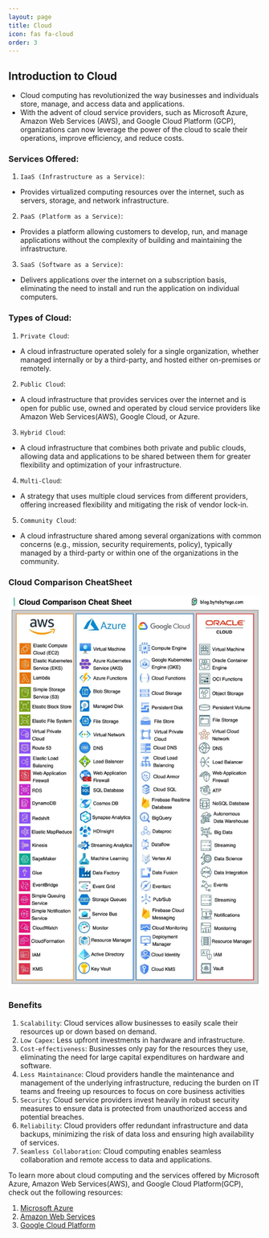 ```yaml
---
layout: page
title: Cloud
icon: fas fa-cloud
order: 3
---
```



## Introduction to Cloud
- Cloud computing has revolutionized the way businesses and individuals store, manage, and access data and applications. 
- With the advent of cloud service providers, such as Microsoft Azure, Amazon Web Services (AWS), and Google Cloud Platform (GCP), organizations can now leverage the power of the cloud to scale their operations, improve efficiency, and reduce costs.

### Services Offered:
1. `IaaS (Infrastructure as a Service)`: 
- Provides virtualized computing resources over the internet, such as servers, storage, and network infrastructure.
2. `PaaS (Platform as a Service)`: 
- Provides a platform allowing customers to develop, run, and manage applications without the complexity of building and maintaining the infrastructure.
3. `SaaS (Software as a Service)`: 
- Delivers applications over the internet on a subscription basis, eliminating the need to install and run the application on individual computers.


### Types of Cloud:
1. `Private Cloud`: 
- A cloud infrastructure operated solely for a single organization, whether managed internally or by a third-party, and hosted either on-premises or remotely.
2. `Public Cloud`: 
- A cloud infrastructure that provides services over the internet and is open for public use, owned and operated by cloud service providers like Amazon Web Services(AWS), Google Cloud, or Azure.
3. `Hybrid Cloud`: 
- A cloud infrastructure that combines both private and public clouds, allowing data and applications to be shared between them for greater flexibility and optimization of your infrastructure.
4. `Multi-Cloud`: 
- A strategy that uses multiple cloud services from different providers, offering increased flexibility and mitigating the risk of vendor lock-in.
5. `Community Cloud`: 
- A cloud infrastructure shared among several organizations with common concerns (e.g., mission, security requirements, policy), typically managed by a third-party or within one of the organizations in the community.


### Cloud Comparison CheatSheet

![Cloud Comparison CheatSheet](/assets/img/cloud/cloud-comparison-cheatsheet.jpeg)

### Benefits
1. `Scalability`: Cloud services allow businesses to easily scale their resources up or down based on demand. 
2. `Low Capex`: Less upfront investments in hardware and infrastructure.
3. `Cost-effectiveness`: Businesses only pay for the resources they use, eliminating the need for large capital expenditures on hardware and software.
4. `Less Maintainance`: Cloud providers handle the maintenance and management of the underlying infrastructure, reducing the burden on IT teams and freeing up resources to focus on core business activities
4. `Security`: Cloud service providers invest heavily in robust security measures to ensure data is protected from unauthorized access and potential breaches.
5. `Reliability`: Cloud providers offer redundant infrastructure and data backups, minimizing the risk of data loss and ensuring high availability of services.
6. `Seamless Collaboration`: Cloud computing enables seamless collaboration and remote access to data and applications.


To learn more about cloud computing and the services offered by Microsoft Azure, Amazon Web Services(AWS), and Google Cloud Platform(GCP), check out the following resources:

1. [Microsoft Azure](/posts/cloud/azure/microsoft-azure)
2. [Amazon Web Services](/posts/cloud/aws/aws)
3. [Google Cloud Platform](/posts/cloud/gcp/gcp)

